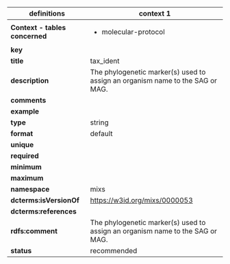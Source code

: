 

| definitions | context 1 |
|-|-|
| **Context - tables concerned** | <ul><li>molecular-protocol</li></ul> |
| **key** |  |
| **title** | tax_ident |
| **description** | The phylogenetic marker(s) used to assign an organism name to the SAG or MAG. |
| **comments** |  |
| **example** |  |
| **type** | string |
| **format** | default |
| **unique** |  |
| **required** |  |
| **minimum** |  |
| **maximum** |  |
| **namespace** | mixs |
| **dcterms:isVersionOf** | https://w3id.org/mixs/0000053 |
| **dcterms:references** |  |
| **rdfs:comment** | The phylogenetic marker(s) used to assign an organism name to the SAG or MAG. |
| **status** | recommended |
